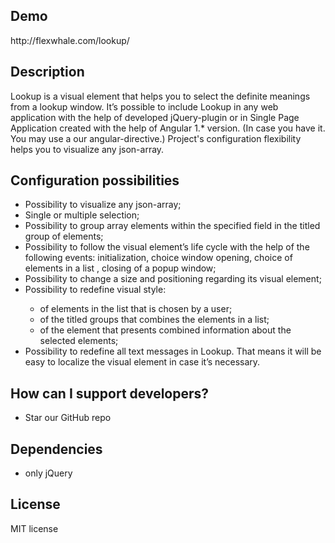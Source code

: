 
<h2>Demo</h2>
http://flexwhale.com/lookup/

<h2>Description</h2>
Lookup is a visual element that helps you to select the definite meanings from a lookup window. It’s possible to include Lookup in any web application with the help of developed jQuery-plugin or in Single Page Application created with the help of Angular 1.* version. (In case you have it. You may use a our angular-directive.) Project's configuration flexibility helps you to visualize any json-array.

<h2>Configuration possibilities</h2>
<ul>
<li>Possibility to visualize any json-array;</li>
<li>Single or multiple selection;</li>
<li>Possibility to group array elements within the specified field in the titled group of elements;</li>
<li>Possibility to follow the visual element’s life cycle with the help of the following events: initialization, choice window opening, choice of elements in a list , closing of a popup window;</li>
<li>Possibility to change a size and positioning regarding its visual element; </li>
<li>Possibility to redefine visual style:  </li>
<ul>
<li>of elements in the list that is chosen by a user; </li>
<li>of the titled groups that combines the elements in a list; </li>
<li>of the element that presents combined information about the selected elements; </li>
</ul>
<li>Possibility to redefine all text messages in Lookup. That means it will be easy to localize the visual element in case it’s necessary. </li>
</ul>

<h2>How can I support developers?</h2>
<ul>
<li>Star our GitHub repo</li>
</ul>

<h2>Dependencies</h2>
<ul>
<li>only jQuery</li>
</ul>

<h2>License</h2>
MIT license

